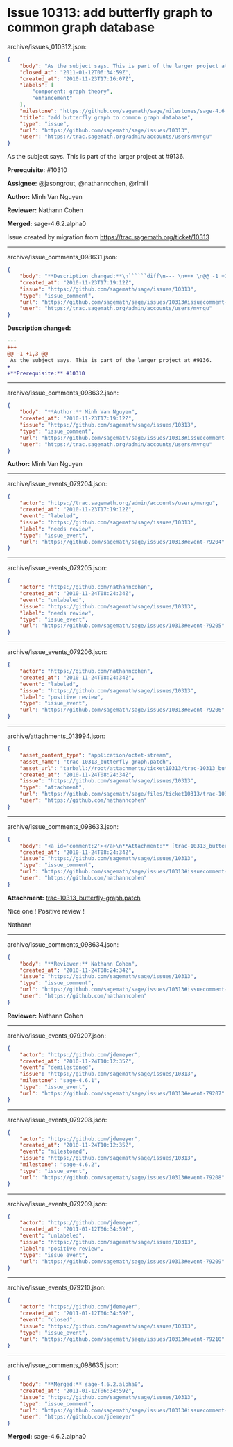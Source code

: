 # Issue 10313: add butterfly graph to common graph database

archive/issues_010312.json:
```json
{
    "body": "As the subject says. This is part of the larger project at #9136.\n\n**Prerequisite:** #10310\n\n**Assignee:** @jasongrout, @nathanncohen, @rlmill\n\n**Author:** Minh Van Nguyen\n\n**Reviewer:** Nathann Cohen\n\n**Merged:** sage-4.6.2.alpha0\n\nIssue created by migration from https://trac.sagemath.org/ticket/10313\n\n",
    "closed_at": "2011-01-12T06:34:59Z",
    "created_at": "2010-11-23T17:16:07Z",
    "labels": [
        "component: graph theory",
        "enhancement"
    ],
    "milestone": "https://github.com/sagemath/sage/milestones/sage-4.6.2",
    "title": "add butterfly graph to common graph database",
    "type": "issue",
    "url": "https://github.com/sagemath/sage/issues/10313",
    "user": "https://trac.sagemath.org/admin/accounts/users/mvngu"
}
```
As the subject says. This is part of the larger project at #9136.

**Prerequisite:** #10310

**Assignee:** @jasongrout, @nathanncohen, @rlmill

**Author:** Minh Van Nguyen

**Reviewer:** Nathann Cohen

**Merged:** sage-4.6.2.alpha0

Issue created by migration from https://trac.sagemath.org/ticket/10313





---

archive/issue_comments_098631.json:
```json
{
    "body": "**Description changed:**\n``````diff\n--- \n+++ \n@@ -1 +1,3 @@\n As the subject says. This is part of the larger project at #9136.\n+\n+**Prerequisite:** #10310\n``````\n",
    "created_at": "2010-11-23T17:19:12Z",
    "issue": "https://github.com/sagemath/sage/issues/10313",
    "type": "issue_comment",
    "url": "https://github.com/sagemath/sage/issues/10313#issuecomment-98631",
    "user": "https://trac.sagemath.org/admin/accounts/users/mvngu"
}
```

**Description changed:**
``````diff
--- 
+++ 
@@ -1 +1,3 @@
 As the subject says. This is part of the larger project at #9136.
+
+**Prerequisite:** #10310
``````




---

archive/issue_comments_098632.json:
```json
{
    "body": "**Author:** Minh Van Nguyen",
    "created_at": "2010-11-23T17:19:12Z",
    "issue": "https://github.com/sagemath/sage/issues/10313",
    "type": "issue_comment",
    "url": "https://github.com/sagemath/sage/issues/10313#issuecomment-98632",
    "user": "https://trac.sagemath.org/admin/accounts/users/mvngu"
}
```

**Author:** Minh Van Nguyen



---

archive/issue_events_079204.json:
```json
{
    "actor": "https://trac.sagemath.org/admin/accounts/users/mvngu",
    "created_at": "2010-11-23T17:19:12Z",
    "event": "labeled",
    "issue": "https://github.com/sagemath/sage/issues/10313",
    "label": "needs review",
    "type": "issue_event",
    "url": "https://github.com/sagemath/sage/issues/10313#event-79204"
}
```



---

archive/issue_events_079205.json:
```json
{
    "actor": "https://github.com/nathanncohen",
    "created_at": "2010-11-24T08:24:34Z",
    "event": "unlabeled",
    "issue": "https://github.com/sagemath/sage/issues/10313",
    "label": "needs review",
    "type": "issue_event",
    "url": "https://github.com/sagemath/sage/issues/10313#event-79205"
}
```



---

archive/issue_events_079206.json:
```json
{
    "actor": "https://github.com/nathanncohen",
    "created_at": "2010-11-24T08:24:34Z",
    "event": "labeled",
    "issue": "https://github.com/sagemath/sage/issues/10313",
    "label": "positive review",
    "type": "issue_event",
    "url": "https://github.com/sagemath/sage/issues/10313#event-79206"
}
```



---

archive/attachments_013994.json:
```json
{
    "asset_content_type": "application/octet-stream",
    "asset_name": "trac-10313_butterfly-graph.patch",
    "asset_url": "tarball://root/attachments/ticket10313/trac-10313_butterfly-graph.patch",
    "created_at": "2010-11-24T08:24:34Z",
    "issue": "https://github.com/sagemath/sage/issues/10313",
    "type": "attachment",
    "url": "https://github.com/sagemath/sage/files/ticket10313/trac-10313_butterfly-graph.patch",
    "user": "https://github.com/nathanncohen"
}
```



---

archive/issue_comments_098633.json:
```json
{
    "body": "<a id='comment:2'></a>\n**Attachment:** [trac-10313_butterfly-graph.patch](https://github.com/sagemath/sage/files/ticket10313/trac-10313_butterfly-graph.patch)\n\nNice one ! Positive review !\n\nNathann",
    "created_at": "2010-11-24T08:24:34Z",
    "issue": "https://github.com/sagemath/sage/issues/10313",
    "type": "issue_comment",
    "url": "https://github.com/sagemath/sage/issues/10313#issuecomment-98633",
    "user": "https://github.com/nathanncohen"
}
```

<a id='comment:2'></a>
**Attachment:** [trac-10313_butterfly-graph.patch](https://github.com/sagemath/sage/files/ticket10313/trac-10313_butterfly-graph.patch)

Nice one ! Positive review !

Nathann



---

archive/issue_comments_098634.json:
```json
{
    "body": "**Reviewer:** Nathann Cohen",
    "created_at": "2010-11-24T08:24:34Z",
    "issue": "https://github.com/sagemath/sage/issues/10313",
    "type": "issue_comment",
    "url": "https://github.com/sagemath/sage/issues/10313#issuecomment-98634",
    "user": "https://github.com/nathanncohen"
}
```

**Reviewer:** Nathann Cohen



---

archive/issue_events_079207.json:
```json
{
    "actor": "https://github.com/jdemeyer",
    "created_at": "2010-11-24T10:12:35Z",
    "event": "demilestoned",
    "issue": "https://github.com/sagemath/sage/issues/10313",
    "milestone": "sage-4.6.1",
    "type": "issue_event",
    "url": "https://github.com/sagemath/sage/issues/10313#event-79207"
}
```



---

archive/issue_events_079208.json:
```json
{
    "actor": "https://github.com/jdemeyer",
    "created_at": "2010-11-24T10:12:35Z",
    "event": "milestoned",
    "issue": "https://github.com/sagemath/sage/issues/10313",
    "milestone": "sage-4.6.2",
    "type": "issue_event",
    "url": "https://github.com/sagemath/sage/issues/10313#event-79208"
}
```



---

archive/issue_events_079209.json:
```json
{
    "actor": "https://github.com/jdemeyer",
    "created_at": "2011-01-12T06:34:59Z",
    "event": "unlabeled",
    "issue": "https://github.com/sagemath/sage/issues/10313",
    "label": "positive review",
    "type": "issue_event",
    "url": "https://github.com/sagemath/sage/issues/10313#event-79209"
}
```



---

archive/issue_events_079210.json:
```json
{
    "actor": "https://github.com/jdemeyer",
    "created_at": "2011-01-12T06:34:59Z",
    "event": "closed",
    "issue": "https://github.com/sagemath/sage/issues/10313",
    "type": "issue_event",
    "url": "https://github.com/sagemath/sage/issues/10313#event-79210"
}
```



---

archive/issue_comments_098635.json:
```json
{
    "body": "**Merged:** sage-4.6.2.alpha0",
    "created_at": "2011-01-12T06:34:59Z",
    "issue": "https://github.com/sagemath/sage/issues/10313",
    "type": "issue_comment",
    "url": "https://github.com/sagemath/sage/issues/10313#issuecomment-98635",
    "user": "https://github.com/jdemeyer"
}
```

**Merged:** sage-4.6.2.alpha0
